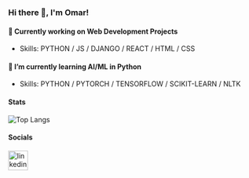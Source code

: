 ### Hi there 👋, I'm Omar!

#### 🔭 Currently working on **Web Development** Projects 
- Skills: PYTHON / JS / DJANGO / REACT / HTML / CSS

#### 🌱 I’m currently learning **AI/ML** in Python
- Skills: PYTHON / PYTORCH / TENSORFLOW / SCIKIT-LEARN / NLTK

#### Stats
![Top Langs](https://github-readme-stats.vercel.app/api/top-langs/?username=ojomaa&layout=compact)

#### Socials
[<img src='https://cdn.jsdelivr.net/npm/simple-icons@3.0.1/icons/linkedin.svg' alt='linkedin' height='40'>](https://www.linkedin.com/in/omarjomaa/)  
